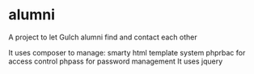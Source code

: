 # alumni
A project to let Gulch alumni find and contact each other

It uses composer to manage:
  smarty html template system
  phprbac for access control
  phpass for password management
It uses jquery
